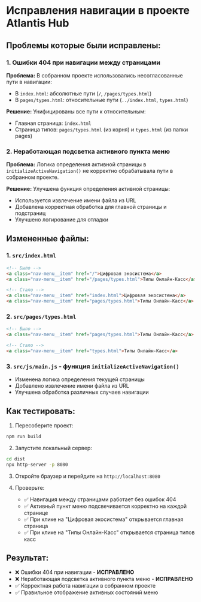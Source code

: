 # Исправления навигации в проекте Atlantis Hub

## Проблемы которые были исправлены:

### 1. Ошибки 404 при навигации между страницами
**Проблема:** В собранном проекте использовались несогласованные пути в навигации:
- В `index.html`: абсолютные пути (`/`, `/pages/types.html`)
- В `pages/types.html`: относительные пути (`../index.html`, `types.html`)

**Решение:** Унифицированы все пути к относительным:
- Главная страница: `index.html` 
- Страница типов: `pages/types.html` (из корня) и `types.html` (из папки pages)

### 2. Неработающая подсветка активного пункта меню
**Проблема:** Логика определения активной страницы в `initializeActiveNavigation()` не корректно обрабатывала пути в собранном проекте.

**Решение:** Улучшена функция определения активной страницы:
- Используется извлечение имени файла из URL
- Добавлена корректная обработка для главной страницы и подстраниц
- Улучшено логирование для отладки

## Измененные файлы:

### 1. `src/index.html`
```html
<!-- Было -->
<a class="nav-menu__item" href="/">Цифровая экосистема</a>
<a class="nav-menu__item" href="/pages/types.html">Типы Онлайн-Касс</a>

<!-- Стало -->
<a class="nav-menu__item" href="index.html">Цифровая экосистема</a>
<a class="nav-menu__item" href="pages/types.html">Типы Онлайн-Касс</a>
```

### 2. `src/pages/types.html`
```html
<!-- Было -->
<a class="nav-menu__item" href="pages/types.html">Типы Онлайн-Касс</a>

<!-- Стало -->
<a class="nav-menu__item" href="types.html">Типы Онлайн-Касс</a>
```

### 3. `src/js/main.js` - функция `initializeActiveNavigation()`
- Изменена логика определения текущей страницы
- Добавлено извлечение имени файла из URL
- Улучшена обработка различных случаев навигации

## Как тестировать:

1. Пересоберите проект:
```bash
npm run build
```

2. Запустите локальный сервер:
```bash
cd dist
npx http-server -p 8080
```

3. Откройте браузер и перейдите на `http://localhost:8080`

4. Проверьте:
   - ✅ Навигация между страницами работает без ошибок 404
   - ✅ Активный пункт меню подсвечивается корректно на каждой странице  
   - ✅ При клике на "Цифровая экосистема" открывается главная страница
   - ✅ При клике на "Типы Онлайн-Касс" открывается страница типов касс

## Результат:

- ❌ Ошибки 404 при навигации - **ИСПРАВЛЕНО**
- ❌ Неработающая подсветка активного пункта меню - **ИСПРАВЛЕНО**
- ✅ Корректная работа навигации в собранном проекте
- ✅ Правильное отображение активных состояний меню 